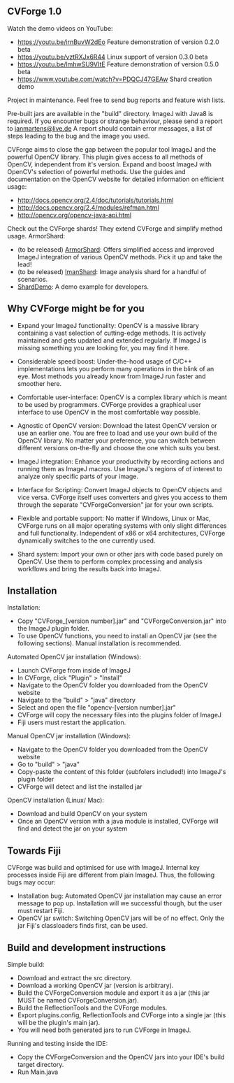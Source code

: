 ## CVForge 1.0

Watch the demo videos on YouTube:
* https://youtu.be/irnBuvW2dEo Feature demonstration of version 0.2.0 beta
* https://youtu.be/vztRXJx6R44 Linux support of version 0.3.0 beta
* https://youtu.be/lmhwSU9VItE Feature demonstration of version 0.5.0 beta
* https://www.youtube.com/watch?v=PDQCJ47GEAw Shard creation demo


Project in maintenance. Feel free to send bug reports and feature wish lists.

Pre-built jars are available in the "build" directory.
ImageJ with Java8 is required.
If you encounter bugs or strange behaviour, please send a report to janmartens@live.de
A report should contain error messages, a list of steps leading to the bug and the image you used.  



CVForge aims to close the gap between the popular tool ImageJ and the powerful OpenCV library.
This plugin gives access to all methods of OpenCV, independent from it's version.
Expand and boost ImageJ with OpenCV's selection of powerful methods.
Use the guides and documentation on the OpenCV website for detailed information on efficient usage:
* http://docs.opencv.org/2.4/doc/tutorials/tutorials.html
* http://docs.opencv.org/2.4/modules/refman.html
* http://opencv.org/opencv-java-api.html



Check out the CVForge shards! They extend CVForge and simplify method usage.
ArmorShard:
* (to be released) [ArmorShard](https://github.com/m4dguy/ArmorShard): Offers simplified access and improved ImageJ integration of various OpenCV methods. Pick it up and take the lead!
* (to be released) [ImanShard](https://github.com/m4dguy/ImanShard): Image analysis shard for a handful of scenarios.
* [ShardDemo](https://github.com/m4dguy/ShardDemo): A demo example for developers.


 
## Why CVForge might be for you

* Expand your ImageJ functionality:
OpenCV is a massive library containing a vast selection of cutting-edge methods.
It is actively maintained and gets updated and extended regularly.
If ImageJ is missing something you are looking for, you may find it here.

* Considerable speed boost:
Under-the-hood usage of C/C++ implementations lets you perform many operations in the blink of an eye.
Most methods you already know from ImageJ run faster and smoother here.

* Comfortable user-interface: 
OpenCV is a complex library which is meant to be used by programmers.
CVForge provides a graphical user interface to use OpenCV in the most comfortable way possible.

* Agnostic of OpenCV version:
Download the latest OpenCV version or use an earlier one.
You are free to load and use your own build of the OpenCV library.
No matter your preference, you can switch between different versions on-the-fly and choose the one which suits you best.

* ImageJ integration:
Enhance your productivity by recording actions and running them as ImageJ macros.
Use ImageJ's regions of of interest to analyze only specific parts of your image.

* Interface for Scripting:
Convert ImageJ objects to OpenCV objects and vice versa.
CVForge itself uses converters and gives you access to them through the separate "CVForgeConversion" jar for your own scripts.

* Flexible and portable support:
No matter if Windows, Linux or Mac, CVForge runs on all major operating systems with only slight differences and full functionality.
Independent of x86 or x64 architectures, CVForge dynamically switches to the one currently used.

* Shard system:
Import your own or other jars with code based purely on OpenCV.
Use them to perform complex processing and analysis workflows and bring the results back into ImageJ.



## Installation

Installation:
* Copy "CVForge_[version number].jar" and "CVForgeConversion.jar" into the ImageJ plugin folder.
* To use OpenCV functions, you need to install an OpenCV jar (see the following sections). Manual installation is recommended.

Automated OpenCV jar installation (Windows):
* Launch CVForge from inside of ImageJ
* In CVForge, click "Plugin" > "Install"
* Navigate to the OpenCV folder you downloaded from the OpenCV website
* Navigate to the "build" > "java" directory
* Select and open the file "opencv-[version number].jar"
* CVForge will copy the necessary files into the plugins folder of ImageJ
* Fiji users must restart the application.

Manual OpenCV jar installation (Windows):
* Navigate to the OpenCV folder you downloaded from the OpenCV website
* Go to "build" > "java"
* Copy-paste the content of this folder (subfolers included!) into ImageJ's plugin folder
* CVForge will detect and list the installed jar

OpenCV installation (Linux/ Mac):
* Download and build OpenCV on your system
* Once an OpenCV version with a java module is installed, CVForge will find and detect the jar on your system


## Towards Fiji
CVForge was build and optimised for use with ImageJ.
Internal key processes inside Fiji are different from plain ImageJ. 
Thus, the following bugs may occur: 
* Installation bug:
Automated OpenCV jar installation may cause an error message to pop up.
Installation will we successful though, but the user must restart Fiji.
* OpenCV jar switch:
Switching OpenCV jars will be of no effect.
Only the jar Fiji's classloaders finds first, can be used. 


## Build and development instructions
Simple build:
* Download and extract the src directory.
* Download a working OpenCV jar (version is arbitrary).
* Build the CVForgeConversion module and export it as a jar (this jar MUST be named CVForgeConversion.jar).
* Build the ReflectionTools and the CVForge modules.
* Export plugins.config, ReflectionTools and CVForge into a single jar (this will be the plugin's main jar).
* You will need both generated jars to run CVForge in ImageJ.

Running and testing inside the IDE:
* Copy the CVForgeConversion and the OpenCV jars into your IDE's build target directory.
* Run Main.java
